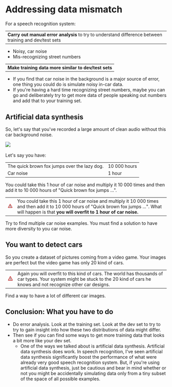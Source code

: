 # Addressing data mismatch

For a speech recognition system:

|                                                                                                        |
|--------------------------------------------------------------------------------------------------------|
| **Carry out manual error analysis** to try to understand difference between training and dev/test sets |

* Noisy, car noise
* Mis-recognizing street numbers


|                                                       |
|-------------------------------------------------------|
| **Make training data more similar to dev/test sets**  |

* If you find that car noise in the background is a major source of error, one thing you could do is simulate noisy in-car data.
* If you're having a hard time recognizing street numbers, maybe you can go and deliberately try to get more data of people speaking out numbers and add that to your training set.


## Artificial data synthesis

So, let's say that you've recorded a large amount of clean audio without this car background noise. 

<img src="../img/screenshot_from_2019-01-23_11-58-10.png" width="400" />

Let's say you have:

|                                              |              |
|----------------------------------------------|--------------|
| The quick brown fox jumps over the lazy dog. | 10 000 hours |
| Car noise | 1 hour |

You could take this 1 hour of car noise and multiply it 10 000 times and then add it to 10 000 hours of "Quick brown fox jumps ...".

|                 |                                                                                                                                                                                                            |
|-----------------|------------------------------------------------------------------------------------------------------------------------------------------------------------------------------------------------------------|
| ![](img/warning.png) | You could take this 1 hour of car noise and multiply it 10 000 times and then add it to 10 000 hours of "Quick brown fox jumps ...". What will happen is that **you will overfit to 1 hour of car noise.** |

Try to find multiple car noise examples. You must find a solution to have more diversity to you car noise.

## You want to detect cars

So you create a dataset of pictures coming from a video game. Your images are perfect but the video game has only 20 kind of cars.

|                 |                                                                                                                                                                                    |
|-----------------|------------------------------------------------------------------------------------------------------------------------------------------------------------------------------------|
| ![](img/warning.png) | Again you will overfit to this kind of cars. The world has thousands of car types. Your system might be stuck to the 20 kind of cars he knows and not recognize other car designs. |

Find a way to have a lot of different car images. 

## Conclusion: What you have to do

- Do error analysis. Look at the training set. Look at the dev set to try to try to gain insight into how these two distributions of data might differ.
- Then see if you can find some ways to get more training data that looks a bit more like your dev set.
  - One of the ways we talked about is artificial data synthesis. Artificial data synthesis does work. In speech recognition, I've seen artificial data synthesis significantly boost the performance of what were already very good speech recognition system. But, if you're using artificial data synthesis, just be cautious and bear in mind whether or not you might be accidentally simulating data only from a tiny subset of the space of all possible examples.

